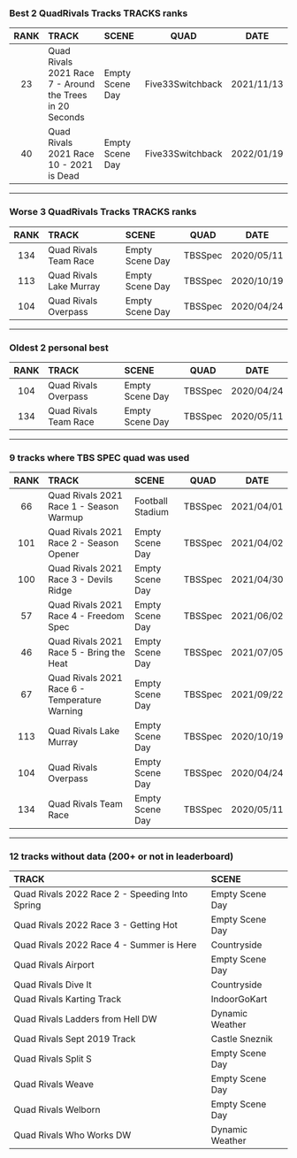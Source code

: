 ### Best 2 QuadRivals Tracks TRACKS ranks
|RANK|TRACK|SCENE|QUAD|DATE|
|:---:|:---|:---|:---:|:---:|
|23|Quad Rivals 2021 Race 7 - Around the Trees in 20 Seconds|Empty Scene Day|Five33Switchback|2021/11/13|
|40|Quad Rivals 2021 Race 10 - 2021 is Dead|Empty Scene Day|Five33Switchback|2022/01/19|
---
### Worse 3 QuadRivals Tracks TRACKS ranks
|RANK|TRACK|SCENE|QUAD|DATE|
|:---:|:---|:---|:---:|:---:|
|134|Quad Rivals Team Race|Empty Scene Day|TBSSpec|2020/05/11|
|113|Quad Rivals Lake Murray|Empty Scene Day|TBSSpec|2020/10/19|
|104|Quad Rivals Overpass|Empty Scene Day|TBSSpec|2020/04/24|
---
### Oldest 2 personal best
|RANK|TRACK|SCENE|QUAD|DATE|
|:---:|:---|:---|:---:|:---:|
|104|Quad Rivals Overpass|Empty Scene Day|TBSSpec|2020/04/24|
|134|Quad Rivals Team Race|Empty Scene Day|TBSSpec|2020/05/11|
---
### 9 tracks where TBS SPEC quad was used
|RANK|TRACK|SCENE|QUAD|DATE|
|:---:|:---|:---|:---:|:---:|
|66|Quad Rivals 2021 Race 1 - Season Warmup|Football Stadium|TBSSpec|2021/04/01|
|101|Quad Rivals 2021 Race 2 - Season Opener|Empty Scene Day|TBSSpec|2021/04/02|
|100|Quad Rivals 2021 Race 3 - Devils Ridge|Empty Scene Day|TBSSpec|2021/04/30|
|57|Quad Rivals 2021 Race 4 - Freedom Spec|Empty Scene Day|TBSSpec|2021/06/02|
|46|Quad Rivals 2021 Race 5 - Bring the Heat|Empty Scene Day|TBSSpec|2021/07/05|
|67|Quad Rivals 2021 Race 6 - Temperature Warning|Empty Scene Day|TBSSpec|2021/09/22|
|113|Quad Rivals Lake Murray|Empty Scene Day|TBSSpec|2020/10/19|
|104|Quad Rivals Overpass|Empty Scene Day|TBSSpec|2020/04/24|
|134|Quad Rivals Team Race|Empty Scene Day|TBSSpec|2020/05/11|
---
### 12 tracks without data (200+ or not in leaderboard)
|TRACK|SCENE|
|:---|:---|
|Quad Rivals 2022 Race 2 - Speeding Into Spring|Empty Scene Day|
|Quad Rivals 2022 Race 3 - Getting Hot|Empty Scene Day|
|Quad Rivals 2022 Race 4 - Summer is Here|Countryside|
|Quad Rivals Airport|Empty Scene Day|
|Quad Rivals Dive It|Countryside|
|Quad Rivals Karting Track|IndoorGoKart|
|Quad Rivals Ladders from Hell DW|Dynamic Weather|
|Quad Rivals Sept 2019 Track|Castle Sneznik|
|Quad Rivals Split S|Empty Scene Day|
|Quad Rivals Weave|Empty Scene Day|
|Quad Rivals Welborn|Empty Scene Day|
|Quad Rivals Who Works DW|Dynamic Weather|
